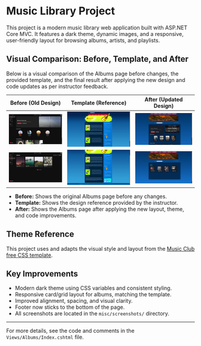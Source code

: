 # Music Library Project

This project is a modern music library web application built with ASP.NET Core MVC. It features a dark theme, dynamic images, and a responsive, user-friendly layout for browsing albums, artists, and playlists.

## Visual Comparison: Before, Template, and After

Below is a visual comparison of the Albums page before changes, the provided template, and the final result after applying the new design and code updates as per instructor feedback.

| Before (Old Design) | Template (Reference) | After (Updated Design) |
|---------------------|---------------------|------------------------|
| ![Before 1](misc/screenshots/before-1.png) | ![Template 1](misc/screenshots/template-1.png) | ![After 1](misc/screenshots/merged-1.png) |
| ![Before 2](misc/screenshots/before-2.png) | ![Template 2](misc/screenshots/template-2.png) | ![After 2](misc/screenshots/merged-2.png) |

- **Before:** Shows the original Albums page before any changes.
- **Template:** Shows the design reference provided by the instructor.
- **After:** Shows the Albums page after applying the new layout, theme, and code improvements.

## Theme Reference
This project uses and adapts the visual style and layout from the [Music Club free CSS template](https://www.free-css.com/free-css-templates/page103/music-club).

## Key Improvements
- Modern dark theme using CSS variables and consistent styling.
- Responsive card/grid layout for albums, matching the template.
- Improved alignment, spacing, and visual clarity.
- Footer now sticks to the bottom of the page.
- All screenshots are located in the `misc/screenshots/` directory.

---

For more details, see the code and comments in the `Views/Albums/Index.cshtml` file.
